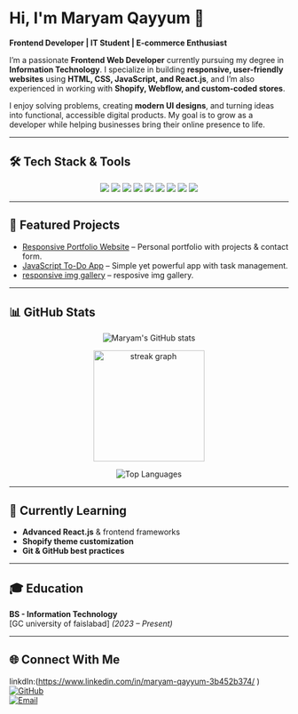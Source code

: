 # Hi, I'm Maryam Qayyum 👋  

**Frontend Developer | IT Student | E-commerce Enthusiast**  

I’m a passionate **Frontend Web Developer** currently pursuing my degree in **Information Technology**. I specialize in building **responsive, user-friendly websites** using **HTML, CSS, JavaScript, and React.js**, and I’m also experienced in working with **Shopify, Webflow, and custom-coded stores**.  

I enjoy solving problems, creating **modern UI designs**, and turning ideas into functional, accessible digital products. My goal is to grow as a developer while helping businesses bring their online presence to life.  

---

## 🛠️ Tech Stack & Tools  

<p align="center">
  <img src="https://img.shields.io/badge/-HTML-E34F26?style=flat-square&logo=html5&logoColor=white" />
  <img src="https://img.shields.io/badge/-CSS-1572B6?style=flat-square&logo=css3&logoColor=white" />
  <img src="https://img.shields.io/badge/-JavaScript-F7DF1E?style=flat-square&logo=javascript&logoColor=black" />
  <img src="https://img.shields.io/badge/-React-61DAFB?style=flat-square&logo=react&logoColor=black" />
  <img src="https://img.shields.io/badge/-Shopify-96BF48?style=flat-square&logo=shopify&logoColor=white" />
  <img src="https://img.shields.io/badge/-Webflow-146EF5?style=flat-square&logo=webflow&logoColor=white" />
  <img src="https://img.shields.io/badge/-Git-F05032?style=flat-square&logo=git&logoColor=white" />
  <img src="https://img.shields.io/badge/-GitHub-181717?style=flat-square&logo=github&logoColor=white" />
  <img src="https://img.shields.io/badge/-VS%20Code-007ACC?style=flat-square&logo=visual-studio-code&logoColor=white" />
</p>  

---

## 🚀 Featured Projects  

- [Responsive Portfolio Website](https://github.com/maryam-mq/portfolio ) – Personal portfolio with projects & contact form.  
- [JavaScript To-Do App](https://github.com/maryam-mq/to-do-list ) – Simple yet powerful app with task management.  
- [responsive img gallery](https://github.com/maryam-mq/Responsive-img-gallery) – resposive img gallery.  

---

## 📊 GitHub Stats  

<p align="center">
  <img src="https://github-readme-stats.vercel.app/api?username=MaryamQayyum&show_icons=true&theme=radical" alt="Maryam's GitHub stats" />
</p>  

<p align="center">
  <img src="https://streak-stats.demolab.com?user=MaryamQayyum&theme=dracula&hide_border=false" height="200" alt="streak graph" />
</p>  

<p align="center">
  <img src="https://github-readme-stats.vercel.app/api/top-langs?username=MaryamQayyum&layout=compact&show_icons=true&locale=en" alt="Top Languages" />
</p>  

---

## 🌱 Currently Learning  

- **Advanced React.js** & frontend frameworks  
- **Shopify theme customization**  
- **Git & GitHub best practices**  


---

## 🎓 Education  

**BS - Information Technology**  
[GC university of faislabad] *(2023 – Present)*  

---

## 🌐 Connect With Me  

linkdIn:(https://www.linkedin.com/in/maryam-qayyum-3b452b374/ )  
[![GitHub](https://img.shields.io/badge/GitHub-black?logo=github&logoColor=white)](https://github.com/maryam-mq )  
[![Email](https://img.shields.io/badge/Email-D14836?logo=gmail&logoColor=white)](merry.mq@gmail.com )  
